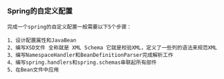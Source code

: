 ### Spring的自定义配置
    完成一个spring的自定义配置一般需要以下5个步骤：
    
    1、设计配置属性和JavaBean
    2、编写XSD文件 全称就是 XML Schema 它就是校验XML，定义了一些列的语法来规范XML
    3、编写NamespaceHandler和BeanDefinitionParser完成解析工作
    4、编写spring.handlers和spring.schemas串联起所有部件
    5、在Bean文件中应用